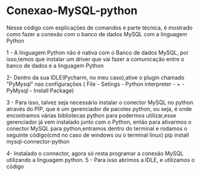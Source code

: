 # Conexao-MySQL-python
Nesse código com explicações de comandos e parte técnica, é mostrado como fazer a conexão com o banco de dados MySQL com a linguagem Python

1 - A linguagem Python não é nativa com o Banco de dados MySQL, por isso,temos que instalar um driver que vai fazer a comunicação entre o banco de dados e a linguagem Python

2- Dentro da sua IDLE(Pycharm, no meu caso),ative o plugin chamado "PyMysql" nas configurações ( File - Setings - Python interpreter - + - PyMysql - Install Package)

3 - Para isso, talvez seja necessário instalar o conector MySQL no python através do PIP, que é um gerenciador de pacotes python, ou seja, é onde encontramos várias bibliotecas python para podermos utilizar,esse gerenciador já vem instalado junto com o Python, então para ativarmos o conector MySQL para python,entramos dentro do terminal e rodamos o seguinte código(cmd no caso de windows ou o terminal linux)
pip install mysql-connector-python

4- Instalado o connector, agora só resta programar a conexão MySQL utilizando a linguagem python.
5 - Para isso abrimos a IDLE, e utilizamos o código
